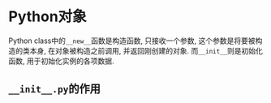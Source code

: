 # Python对象

Python class中的`__new__`函数是构造函数, 只接收一个参数, 这个参数是将要被构造的类本身, 在对象被构造之前调用, 并返回刚创建的对象. 而`__init__`则是初始化函数, 用于初始化实例的各项数据.

## `__init__.py`的作用